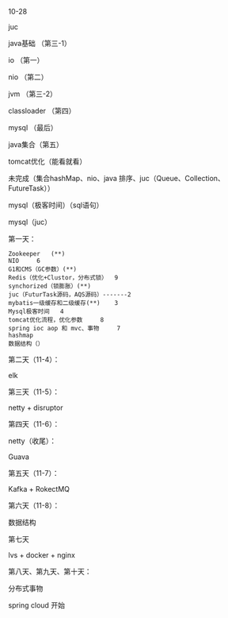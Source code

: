 10-28

juc 

java基础 （第三-1）

io （第一）

nio （第二）

jvm （第三-2）

classloader （第四）

mysql （最后）

java集合（第五）

tomcat优化（能看就看）

未完成（集合hashMap、nio、java 排序、juc（Queue、Collection、FutureTask））

mysql（极客时间）（sql语句）

mysql（juc）



第一天：

````
Zookeeper	(**)
NIO		6
G1和CMS（GC参数）(**)
Redis（优化+Clustor，分布式锁）	9
synchorized（锁膨胀）(**)
juc（FuturTask源码，AQS源码）-------2
mybatis一级缓存和二级缓存(**)	3
Mysql极客时间	4	
tomcat优化流程，优化参数		8
spring ioc aop 和 mvc、事物		7
hashmap
数据结构（）
````



第二天（11-4）：

elk



第三天（11-5）：

netty + disruptor



第四天（11-6）：

netty（收尾）：

Guava



第五天（11-7）：

Kafka + RokectMQ



第六天（11-8）：

数据结构



第七天

lvs + docker + nginx



第八天、第九天、第十天：

分布式事物

spring cloud 开始













